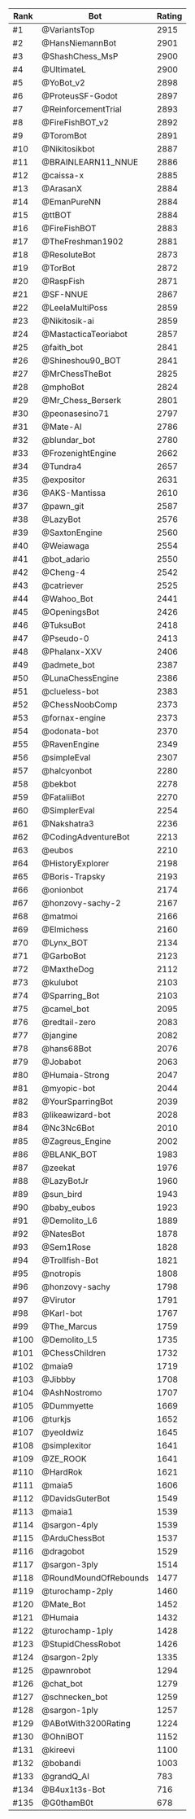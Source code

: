 Rank|Bot|Rating
---|---|---
#1|@VariantsTop|2915
#2|@HansNiemannBot|2901
#3|@ShashChess_MsP|2900
#4|@UltimateL|2900
#5|@YoBot_v2|2898
#6|@ProteusSF-Godot|2897
#7|@ReinforcementTrial|2893
#8|@FireFishBOT_v2|2892
#9|@ToromBot|2891
#10|@Nikitosikbot|2887
#11|@BRAINLEARN11_NNUE|2886
#12|@caissa-x|2885
#13|@ArasanX|2884
#14|@EmanPureNN|2884
#15|@ttBOT|2884
#16|@FireFishBOT|2883
#17|@TheFreshman1902|2881
#18|@ResoluteBot|2873
#19|@TorBot|2872
#20|@RaspFish|2871
#21|@SF-NNUE|2867
#22|@LeelaMultiPoss|2859
#23|@Nikitosik-ai|2859
#24|@MastacticaTeoriabot|2857
#25|@faith_bot|2841
#26|@Shineshou90_BOT|2841
#27|@MrChessTheBot|2825
#28|@mphoBot|2824
#29|@Mr_Chess_Berserk|2801
#30|@peonasesino71|2797
#31|@Mate-AI|2786
#32|@blundar_bot|2780
#33|@FrozenightEngine|2662
#34|@Tundra4|2657
#35|@expositor|2631
#36|@AKS-Mantissa|2610
#37|@pawn_git|2587
#38|@LazyBot|2576
#39|@SaxtonEngine|2560
#40|@Weiawaga|2554
#41|@bot_adario|2550
#42|@Cheng-4|2542
#43|@catriever|2525
#44|@Wahoo_Bot|2441
#45|@OpeningsBot|2426
#46|@TuksuBot|2418
#47|@Pseudo-0|2413
#48|@Phalanx-XXV|2406
#49|@admete_bot|2387
#50|@LunaChessEngine|2386
#51|@clueless-bot|2383
#52|@ChessNoobComp|2373
#53|@fornax-engine|2373
#54|@odonata-bot|2370
#55|@RavenEngine|2349
#56|@simpleEval|2307
#57|@halcyonbot|2280
#58|@bekbot|2278
#59|@FataliiBot|2270
#60|@SimplerEval|2254
#61|@Nakshatra3|2236
#62|@CodingAdventureBot|2213
#63|@eubos|2210
#64|@HistoryExplorer|2198
#65|@Boris-Trapsky|2193
#66|@onionbot|2174
#67|@honzovy-sachy-2|2167
#68|@matmoi|2166
#69|@Elmichess|2160
#70|@Lynx_BOT|2134
#71|@GarboBot|2123
#72|@MaxtheDog|2112
#73|@kulubot|2103
#74|@Sparring_Bot|2103
#75|@camel_bot|2095
#76|@redtail-zero|2083
#77|@jangine|2082
#78|@hans68Bot|2076
#79|@Jobabot|2063
#80|@Humaia-Strong|2047
#81|@myopic-bot|2044
#82|@YourSparringBot|2039
#83|@likeawizard-bot|2028
#84|@Nc3Nc6Bot|2010
#85|@Zagreus_Engine|2002
#86|@BLANK_BOT|1983
#87|@zeekat|1976
#88|@LazyBotJr|1960
#89|@sun_bird|1943
#90|@baby_eubos|1923
#91|@Demolito_L6|1889
#92|@NatesBot|1878
#93|@Sem1Rose|1828
#94|@Trollfish-Bot|1821
#95|@notropis|1808
#96|@honzovy-sachy|1798
#97|@Virutor|1791
#98|@Karl-bot|1767
#99|@The_Marcus|1759
#100|@Demolito_L5|1735
#101|@ChessChildren|1732
#102|@maia9|1719
#103|@Jibbby|1708
#104|@AshNostromo|1707
#105|@Dummyette|1669
#106|@turkjs|1652
#107|@yeoldwiz|1645
#108|@simplexitor|1641
#109|@ZE_ROOK|1641
#110|@HardRok|1621
#111|@maia5|1606
#112|@DavidsGuterBot|1549
#113|@maia1|1539
#114|@sargon-4ply|1539
#115|@ArduChessBot|1537
#116|@dragobot|1529
#117|@sargon-3ply|1514
#118|@RoundMoundOfRebounds|1477
#119|@turochamp-2ply|1460
#120|@Mate_Bot|1452
#121|@Humaia|1432
#122|@turochamp-1ply|1428
#123|@StupidChessRobot|1426
#124|@sargon-2ply|1335
#125|@pawnrobot|1294
#126|@chat_bot|1279
#127|@schnecken_bot|1259
#128|@sargon-1ply|1257
#129|@ABotWith3200Rating|1224
#130|@OhniBOT|1152
#131|@kireevi|1100
#132|@bobandi|1003
#133|@grandQ_AI|783
#134|@B4ux1t3s-Bot|716
#135|@G0thamB0t|678
